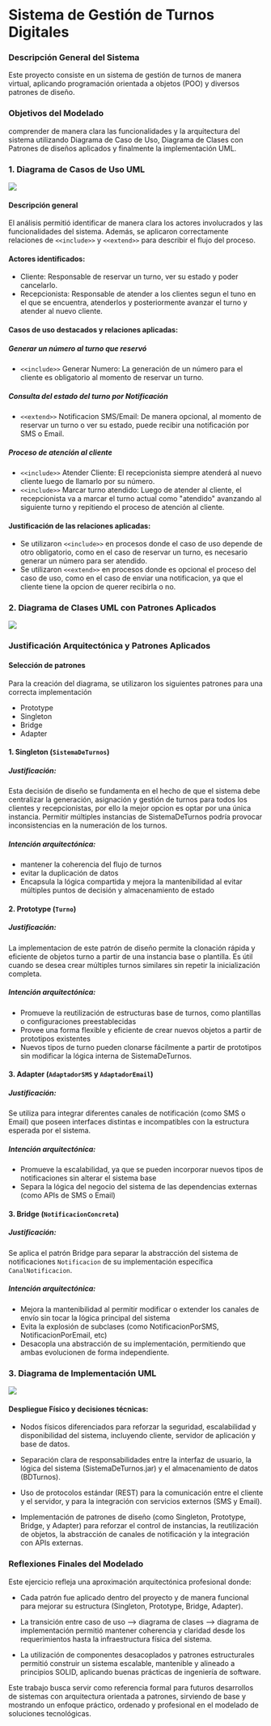 # Sistema de Gestión de Turnos Digitales

### Descripción General del Sistema

Este proyecto consiste en un sistema de gestión de turnos de manera virtual, aplicando programación orientada a objetos (POO) y diversos patrones de diseño.

### Objetivos del Modelado

comprender de manera clara las funcionalidades y la arquitectura del sistema utilizando Diagrama de Caso de Uso, Diagrama de Clases con Patrones de diseños aplicados y finalmente la implementación UML.

### 1. Diagrama de Casos de Uso UML

![](https://github.com/0bamium/Sistema_de_Gestion_de_Turnos_Digitales/blob/4a6ca63c7dfadd637280f9bc97fd53bbe0ae527a/imagenes/GestionDeTurnosDigitales.drawio.png)

#### Descripción general

El análisis permitió identificar de manera clara los actores involucrados y las funcionalidades del sistema. Además, se aplicaron correctamente relaciones de `<<include>>` y `<<extend>>` para describir el flujo del proceso.

#### Actores identificados:

- Cliente: Responsable de reservar un turno, ver su estado y poder cancelarlo.
- Recepcionista: Responsable de atender a los clientes segun el tuno en el que se encuentra, atenderlos y posteriormente avanzar el turno y atender al nuevo cliente.

#### Casos de uso destacados y relaciones aplicadas:

##### Generar un número al turno que reservó
- `<<include>>` Generar Numero: La generación de un número para el cliente es obligatorio al momento de reservar un turno.
##### Consulta del estado del turno por Notificación
- `<<extend>>` Notificacion SMS/Email:  De manera opcional, al momento de reservar un turno o ver su estado, puede recibir una notificación por SMS o Email.
##### Proceso de atención al cliente
- `<<include>>` Atender Cliente: El recepcionista siempre atenderá al nuevo cliente luego de llamarlo por su número.
- `<<include>>` Marcar turno atendido: Luego de atender al cliente, el recepcionista va a marcar el turno actual como "atendido" avanzando al siguiente turno y repitiendo el proceso de atención al cliente.

#### Justificación de las relaciones aplicadas:

- Se utilizaron `<<include>>` en procesos donde el caso de uso depende de otro obligatorio, como en el caso de reservar un turno, es necesario generar un número para ser atendido.
- Se utilizaron `<<extend>>` en procesos donde es opcional el proceso del caso de uso, como en el caso de enviar una notificacion, ya que el cliente tiene la opcion de querer recibirla o no.

### 2. Diagrama de Clases UML con Patrones Aplicados
![](https://github.com/0bamium/Sistema_de_Gestion_de_Turnos_Digitales/blob/509f8e62dfd4a2eb9fcc419824c924742f596422/imagenes/DigramaDeClases_SistemaDeGestionDeTurnosDigitales.png)

### Justificación Arquitectónica y Patrones Aplicados

#### Selección de patrones
Para la creación del diagrama, se utilizaron los siguientes patrones para una correcta implementación
- Prototype
- Singleton
- Bridge
- Adapter

#### 1. Singleton (`SistemaDeTurnos`)

##### Justificación:
Esta decisión de diseño se fundamenta en el hecho de que el sistema debe centralizar la generación, asignación y gestión de turnos para todos los clientes y recepcionistas, por ello la mejor opcion es optar por una única instancia. Permitir múltiples instancias de SistemaDeTurnos podría provocar inconsistencias en la numeración de los turnos.

##### Intención arquitectónica:
- mantener la coherencia del flujo de turnos
- evitar la duplicación de datos
- Encapsula la lógica compartida y mejora la mantenibilidad al evitar múltiples puntos de decisión y almacenamiento de estado

#### 2. Prototype (`Turno`)

##### Justificación:
La implementacion de este patrón de diseño permite la clonación rápida y eficiente de objetos turno a partir de una instancia base o plantilla. Es útil cuando se desea crear múltiples turnos similares sin repetir la inicialización completa.

##### Intención arquitectónica:
- Promueve la reutilización de estructuras base de turnos, como plantillas o configuraciones preestablecidas
- Provee una forma flexible y eficiente de crear nuevos objetos a partir de prototipos existentes
- Nuevos tipos de turno pueden clonarse fácilmente a partir de prototipos sin modificar la lógica interna de SistemaDeTurnos.

#### 3. Adapter (`AdaptadorSMS` y `AdaptadorEmail`)

##### Justificación:
Se utiliza para integrar diferentes canales de notificación (como SMS o Email) que poseen interfaces distintas e incompatibles con la estructura esperada por el sistema.

##### Intención arquitectónica:
- Promueve la escalabilidad, ya que se pueden incorporar nuevos tipos de notificaciones sin alterar el sistema base
- Separa la lógica del negocio del sistema de las dependencias externas (como APIs de SMS o Email)

#### 3. Bridge (`NotificacionConcreta`)

##### Justificación:
Se aplica el patrón Bridge para separar la abstracción del sistema de notificaciones `Notificacion` de su implementación específica `CanalNotificacion`.

##### Intención arquitectónica:
- Mejora la mantenibilidad al permitir modificar o extender los canales de envío sin tocar la lógica principal del sistema
- Evita la explosión de subclases (como NotificacionPorSMS, NotificacionPorEmail, etc)
- Desacopla una abstracción de su implementación, permitiendo que ambas evolucionen de forma independiente.

### 3. Diagrama de Implementación UML
![](https://github.com/0bamium/Sistema_de_Gestion_de_Turnos_Digitales/blob/fa84a1a7fd1bb9645e56f0e2de51df7cbf50b93b/imagenes/DiagramaDeImplementacionSistemaDeGestionDeTurnosDigitales.png)

#### Despliegue Físico y decisiones técnicas:
- Nodos físicos diferenciados para reforzar la seguridad, escalabilidad y disponibilidad del sistema, incluyendo cliente, servidor de aplicación y base de datos.

- Separación clara de responsabilidades entre la interfaz de usuario, la lógica del sistema (SistemaDeTurnos.jar) y el almacenamiento de datos (BDTurnos).

- Uso de protocolos estándar (REST) para la comunicación entre el cliente y el servidor, y para la integración con servicios externos (SMS y Email).

- Implementación de patrones de diseño (como Singleton, Prototype, Bridge, y Adapter) para reforzar el control de instancias, la reutilización de objetos, la abstracción de canales de notificación y la integración con APIs externas.

### Reflexiones Finales del Modelado
Este ejercicio refleja una aproximación arquitectónica profesional donde:

- Cada patrón fue aplicado dentro del proyecto y de manera funcional para mejorar su estructura (Singleton, Prototype, Bridge, Adapter).

- La transición entre caso de uso --> diagrama de clases --> diagrama de implementación permitió mantener coherencia y claridad desde los requerimientos hasta la infraestructura física del sistema.

- La utilización de componentes desacoplados y patrones estructurales permitió construir un sistema escalable, mantenible y alineado a principios SOLID, aplicando buenas prácticas de ingeniería de software.

Este trabajo busca servir como referencia formal para futuros desarrollos de sistemas con arquitectura orientada a patrones, sirviendo de base y mostrando un enfoque práctico, ordenado y profesional en el modelado de soluciones tecnológicas.
